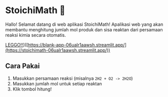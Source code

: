 # StoichiMath 🔬

Hallo! Selamat datang di web aplikasi StoichiMath! Apalikasi web yang akan membantu menghitung jumlah mol produk dan sisa reaktan dari persamaan reaksi kimia secara otomatis.

[LEGGO!!](https://static.streamlit.io/badges/streamlit_badge_black_white.svg)]([https://blank-app-06ualr1aawsh.streamlit.app/](https://stoichimath-06ualr1aawsh.streamlit.app/))

## Cara Pakai
1. Masukkan persamaan reaksi (misalnya `2H2 + O2 -> 2H2O`)
2. Masukkan jumlah mol untuk setiap reaktan
3. Klik tombol hitung!
